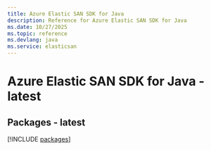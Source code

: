 ```yaml
---
title: Azure Elastic SAN SDK for Java
description: Reference for Azure Elastic SAN SDK for Java
ms.date: 10/27/2025
ms.topic: reference
ms.devlang: java
ms.service: elasticsan
---
```

# Azure Elastic SAN SDK for Java - latest
## Packages - latest
[!INCLUDE [packages](elastic-san-index.md)]
